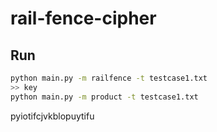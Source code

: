 # rail-fence-cipher

## Run
```bash
python main.py -m railfence -t testcase1.txt
>> key
python main.py -m product -t testcase1.txt
```
pyiotifcjvkblopuytifu
